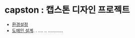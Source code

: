 # capston : 캡스톤 디자인 프로젝트

* [환경설정](https://github.com/Jorados/capston/blob/master/%EC%A0%95%EB%A6%AC/%ED%99%98%EA%B2%BD%EC%84%A4%EC%A0%95.md)
* [도메인 설계](asssssssdfc). . ....     ..       ............
      
      
